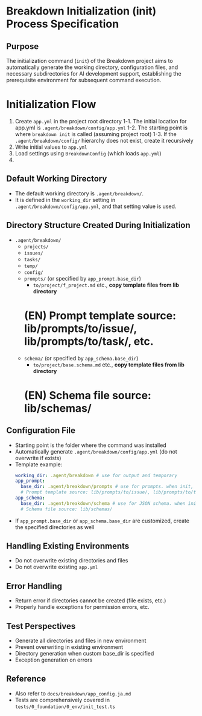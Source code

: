 # Breakdown Initialization (init) Process Specification

## Purpose
The initialization command (`init`) of the Breakdown project aims to automatically generate the working directory, configuration files, and necessary subdirectories for AI development support, establishing the prerequisite environment for subsequent command execution.

# Initialization Flow

1. Create `app.yml` in the project root directory
1-1. The initial location for app.yml is `.agent/breakdown/config/app.yml`
1-2. The starting point is where `breakdown init` is called (assuming project root)
1-3. If the `.agent/breakdown/config/` hierarchy does not exist, create it recursively
2. Write initial values to `app.yml`
3. Load settings using `BreakdownConfig` (which loads `app.yml`)
4. 

## Default Working Directory
- The default working directory is `.agent/breakdown/`.
- It is defined in the `working_dir` setting in `.agent/breakdown/config/app.yml`, and that setting value is used.

## Directory Structure Created During Initialization
- `.agent/breakdown/`
  - `projects/`
  - `issues/`
  - `tasks/`
  - `temp/`
  - `config/`
  - `prompts/` (or specified by `app_prompt.base_dir`)
    - `to/project/f_project.md` etc., **copy template files from lib directory**
    # (EN) Prompt template source: lib/prompts/to/issue/, lib/prompts/to/task/, etc.
  - `schema/` (or specified by `app_schema.base_dir`)
    - `to/project/base.schema.md` etc., **copy template files from lib directory**
    # (EN) Schema file source: lib/schemas/

## Configuration File
- Starting point is the folder where the command was installed
- Automatically generate `.agent/breakdown/config/app.yml` (do not overwrite if exists)
- Template example:
  ```yaml
  working_dir: .agent/breakdown # use for output and temporary
  app_prompt:
    base_dir: .agent/breakdown/prompts # use for prompts. when init, command copy prompt files from app default (lib directory) to this dir.
    # Prompt template source: lib/prompts/to/issue/, lib/prompts/to/task/, etc.
  app_schema:
    base_dir: .agent/breakdown/schema # use for JSON schema. when init, command copy schema files from app default (lib directory) to this dir.
    # Schema file source: lib/schemas/
  ```
- If `app_prompt.base_dir` or `app_schema.base_dir` are customized, create the specified directories as well

## Handling Existing Environments
- Do not overwrite existing directories and files
- Do not overwrite existing `app.yml`

## Error Handling
- Return error if directories cannot be created (file exists, etc.)
- Properly handle exceptions for permission errors, etc.

## Test Perspectives
- Generate all directories and files in new environment
- Prevent overwriting in existing environment
- Directory generation when custom base_dir is specified
- Exception generation on errors

## Reference
- Also refer to `docs/breakdown/app_config.ja.md`
- Tests are comprehensively covered in `tests/0_foundation/0_env/init_test.ts`